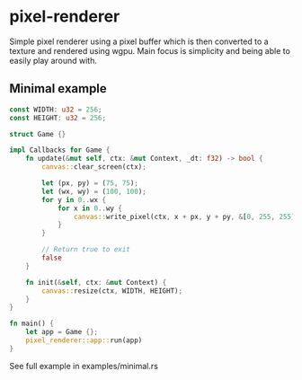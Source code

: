 # pixel-renderer

Simple pixel renderer using a pixel buffer which is then converted to a texture and rendered using wgpu. Main focus is simplicity
and being able to easily play around with.

## Minimal example

```rust
const WIDTH: u32 = 256;
const HEIGHT: u32 = 256;

struct Game {}

impl Callbacks for Game {
    fn update(&mut self, ctx: &mut Context, _dt: f32) -> bool {
        canvas::clear_screen(ctx);

        let (px, py) = (75, 75);
        let (wx, wy) = (100, 100);
        for y in 0..wx {
            for x in 0..wy {
                canvas::write_pixel(ctx, x + px, y + py, &[0, 255, 255]);
            }
        }

        // Return true to exit
        false
    }

    fn init(&self, ctx: &mut Context) {
        canvas::resize(ctx, WIDTH, HEIGHT);
    }
}

fn main() {
    let app = Game {};
    pixel_renderer::app::run(app)
}

```

See full example in examples/minimal.rs
